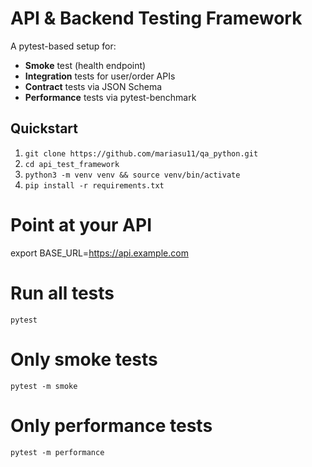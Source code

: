 # API & Backend Testing Framework

A pytest-based setup for:
- **Smoke** test (health endpoint)  
- **Integration** tests for user/order APIs  
- **Contract** tests via JSON Schema  
- **Performance** tests via pytest-benchmark  

## Quickstart

1. ```git clone https://github.com/mariasu11/qa_python.git```
2. ```cd api_test_framework```
3. ```python3 -m venv venv && source venv/bin/activate```
4. ```pip install -r requirements.txt```

# Point at your API
export BASE_URL=https://api.example.com

# Run all tests
```pytest```

# Only smoke tests
```pytest -m smoke```

# Only performance tests
```pytest -m performance```
